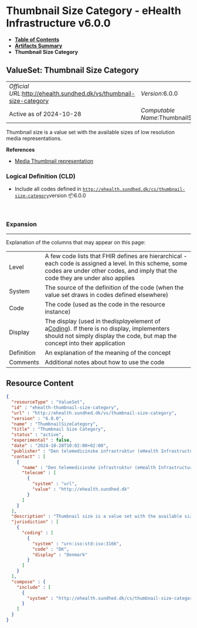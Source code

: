 # Thumbnail Size Category - eHealth Infrastructure v6.0.0

* [**Table of Contents**](toc.md)
* [**Artifacts Summary**](artifacts.md)
* **Thumbnail Size Category**

## ValueSet: Thumbnail Size Category 

| | |
| :--- | :--- |
| *Official URL*:http://ehealth.sundhed.dk/vs/thumbnail-size-category | *Version*:6.0.0 |
| Active as of 2024-10-28 | *Computable Name*:ThumbnailSizeCategory |

 
Thumbnail size is a value set with the available sizes of low resolution media representations. 

 **References** 

* [Media Thumbnail representation](StructureDefinition-ehealth-media-thumbnail.md)

### Logical Definition (CLD)

* Include all codes defined in [`http://ehealth.sundhed.dk/cs/thumbnail-size-category`](CodeSystem-ehealth-thumbnail-size.md)version 📦6.0.0

 

### Expansion

-------

 Explanation of the columns that may appear on this page: 

| | |
| :--- | :--- |
| Level | A few code lists that FHIR defines are hierarchical - each code is assigned a level. In this scheme, some codes are under other codes, and imply that the code they are under also applies |
| System | The source of the definition of the code (when the value set draws in codes defined elsewhere) |
| Code | The code (used as the code in the resource instance) |
| Display | The display (used in the*display*element of a[Coding](http://hl7.org/fhir/R4/datatypes.html#Coding)). If there is no display, implementers should not simply display the code, but map the concept into their application |
| Definition | An explanation of the meaning of the concept |
| Comments | Additional notes about how to use the code |



## Resource Content

```json
{
  "resourceType" : "ValueSet",
  "id" : "ehealth-thumbnail-size-category",
  "url" : "http://ehealth.sundhed.dk/vs/thumbnail-size-category",
  "version" : "6.0.0",
  "name" : "ThumbnailSizeCategory",
  "title" : "Thumbnail Size Category",
  "status" : "active",
  "experimental" : false,
  "date" : "2024-10-28T10:02:00+02:00",
  "publisher" : "Den telemedicinske infrastruktur (eHealth Infrastructure)",
  "contact" : [
    {
      "name" : "Den telemedicinske infrastruktur (eHealth Infrastructure)",
      "telecom" : [
        {
          "system" : "url",
          "value" : "http://ehealth.sundhed.dk"
        }
      ]
    }
  ],
  "description" : "Thumbnail size is a value set with the available sizes of low resolution media representations.",
  "jurisdiction" : [
    {
      "coding" : [
        {
          "system" : "urn:iso:std:iso:3166",
          "code" : "DK",
          "display" : "Denmark"
        }
      ]
    }
  ],
  "compose" : {
    "include" : [
      {
        "system" : "http://ehealth.sundhed.dk/cs/thumbnail-size-category"
      }
    ]
  }
}

```
